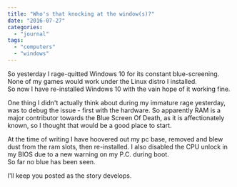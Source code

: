 ```yaml
---
title: "Who's that knocking at the window(s)?"
date: "2016-07-27"
categories: 
  - "journal"
tags: 
  - "computers"
  - "windows"
---
```


So yesterday I rage-quitted Windows 10 for its constant blue-screening.  
None of my games would work under the Linux distro I installed.  
So now I have re-installed Windows 10 with the vain hope of it working fine.

One thing I didn't actually think about during my immature rage yesterday, was to debug the issue - first with the hardware. So apparently RAM is a major contributor towards the Blue Screen Of Death, as it is affectionately known, so I thought that would be a good place to start.

At the time of writing I have hoovered out my pc base, removed and blew dust from the ram slots, then re-installed. I also disabled the CPU unlock in my BIOS due to a new warning on my P.C. during boot.  
So far no blue has been seen.

I'll keep you posted as the story develops.
